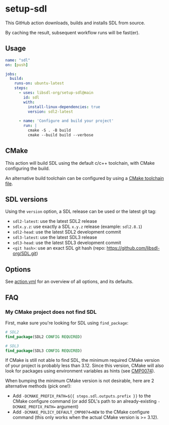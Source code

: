 # setup-sdl

This GitHub action downloads, builds and installs SDL from source. 

By caching the result, subsequent workflow runs will be fast(er).

## Usage

```yaml
name: "sdl"
on: [push]

jobs:
  build:
    runs-on: ubuntu-latest
    steps:
      - uses: libsdl-org/setup-sdl@main
        id: sdl
        with:
          install-linux-dependencies: true
          version: sdl2-latest
          
      - name: 'Configure and build your project'
        run: |
          cmake -S . -B build
          cmake --build build --verbose
```

## CMake

This action will build SDL using the default c/c++ toolchain, with CMake configuring the build.

An alternative build toolchain can be configured by using a [CMake toolchain file](https://cmake.org/cmake/help/latest/manual/cmake-toolchains.7.html).

## SDL versions

Using the `version` option, a SDL release can be used or the latest git tag:
- `sdl2-latest`: use the latest SDL2 release
- `sdlx.y.z`: use exactly a SDL `x.y.z` release (example: `sdl2.8.1`)
- `sdl2-head`: use the latest SDL2 development commit
- `sdl3-latest`: use the latest SDL3 release
- `sdl3-head`: use the latest SDL3 development commit
- `<git hash>`: use an exact SDL git hash (repo: https://github.com/libsdl-org/SDL.git)

## Options

See [action.yml](action.yml) for an overview of all options, and its defaults.

## FAQ

### My CMake project does not find SDL

First, make sure you're looking for SDL using `find_package`:
```cmake
# SDL2
find_package(SDL2 CONFIG REQUIRED)

# SDL3
find_package(SDL3 CONFIG REQUIRED)
```
If CMake is still not able to find SDL, the minimum required CMake version of your project is probably less than 3.12.
Since this version, CMake will also look for packages using environment variables as hints (see [CMP0074](https://cmake.org/cmake/help/latest/policy/CMP0074.html)).

When bumping the minimum CMake version is not desirable, here are 2 alternative methods (pick one!):
- Add `-DCMAKE_PREFIX_PATH=${{ steps.sdl.outputs.prefix }}` to the CMake configure command (or add SDL's path to an already-existing `-DCMAKE_PREFIX_PATH=` argument)
- Add `-DCMAKE_POLICY_DEFAULT_CMP0074=NEW` to the CMake configure command (this only works when the actual CMake version is >= 3.12).

